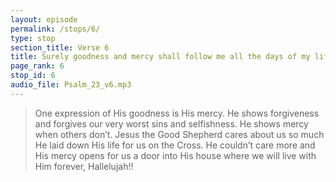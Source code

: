 ```yaml
---
layout: episode
permalink: /stops/6/
type: stop
section_title: Verse 6
title: Surely goodness and mercy shall follow me all the days of my life, and I shall dwell in the house of the LORD forever.
page_rank: 6
stop_id: 6
audio_file: Psalm_23_v6.mp3
---
```

>One expression of His goodness is His
mercy. He shows forgiveness and
forgives our very worst sins and
selfishness. He shows mercy when
others don’t. Jesus the Good Shepherd
cares about us so much He laid down His
life for us on the Cross. He couldn’t care
more and His mercy opens
for us a door into His house
where we will live with Him
forever, Hallelujah!!